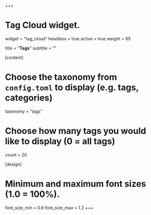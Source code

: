 +++
# Tag Cloud widget.
widget = "tag_cloud"
headless = true
active = true
weight = 65

title = "**Tags**"
subtitle = ""

[content]
  # Choose the taxonomy from `config.toml` to display (e.g. tags, categories)
  taxonomy = "tags"
  
  # Choose how many tags you would like to display (0 = all tags)
  count = 20

[design]
  # Minimum and maximum font sizes (1.0 = 100%).
  font_size_min = 0.6
  font_size_max = 1.2
+++
